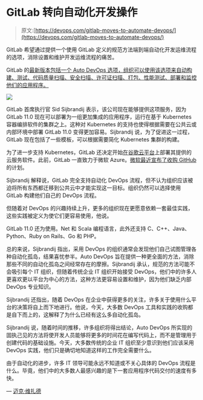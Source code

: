 # GitLab 转向自动化开发操作

> 原文:[https://devops.com/gitlab-moves-to-automate-devops/](https://devops.com/gitlab-moves-to-automate-devops/)

GitLab 希望通过提供一个使用 GitLab 定义的规范方法端到端自动化开发运维流程的选项，消除设置和维护开发运维流程的痛苦。

GitLab 的[最新版本包括一个 Auto DevOps 选项，组织可以使用该选项来自动构建、测试、代码质量扫描、安全扫描、许可证扫描、打包、性能测试、部署和监控他们的应用程序。](https://globenewswire.com/news-release/2018/06/22/1528402/0/en/GitLab-releases-Auto-DevOps-to-accelerate-DevOps-Lifecycle-by-200.html)

![](../Images/bfc6a2b292223f04f44ba568b0c766aa.png)

GitLab 首席执行官 Sid Sijbrandij 表示，该公司现在能够提供这项服务，因为 GitLab 11.0 现在可以部署为一组更加集成的应用程序，运行在基于 Kubernetes 容器编排软件的集群之上。这种对 Kubernetes 的支持也使得根据需要在公共云或内部环境中部署 GitLab 11.0 变得更加容易。Sijbrandij 说，为了促进这一过程，GitLab 现在包括了一些模板，可以根据需要简化 Kubernetes 集群的构建。

为了进一步支持 Kubernetes，GitLab 还决定开始[在谷歌云平台](https://about.gitlab.com/2018/06/25/moving-to-gcp/)上部署其提供的云服务软件。此前，GitLab 一直致力于微软 Azure。[微软最近宣布了收购 GitHub](https://devops.com/microsoft-is-acquiring-github-for-7-5b-becomes-steward-of-leading-open-source-repository/) 的计划。

Sijbrandij 解释说，GitLab 完全支持自动化 DevOps 流程，但不认为组织应该被迫将所有东西都迁移到公共云中才能实现这一目标。组织仍然可以选择使用 GitLab 构建他们自己的 DevOps 流程。

但随着对 DevOps 的兴趣持续上升，更多的组织现在更愿意依赖一套最佳实践，这些实践被定义为使它们更容易使用，他说。

GitLab 11.0 还为使用。Net 和 Scala 编程语言，此外还支持 C、C++、Java、Python、Ruby on Rails、Go 和 PHP。

总的来说，Sijbrandij 指出，采用 DevOps 的组织通常会发现他们自己试图管理各种自动化孤岛，结果喜忧参半。Auto DevOps 旨在提供一种更全面的方法，消除那些不同的自动化孤岛之间经常存在的摩擦。Sijbrandij 承认，规范的方法可能不会吸引每个 IT 组织，但随着传统企业 IT 组织开始接受 DevOps，他们中的许多人更喜欢更以平台为中心的方法，这种方法更容易设置和维护，因为他们缺乏内部 DevOps 专业知识。

Sijbrandij 还指出，随着 DevOps 在企业中获得更多的关注，许多关于使用什么平台的决策将自上而下地进行。他说，今天，大多数 DevOps 工具和实践的收购都是自下而上的，这解释了为什么已经有这么多自动化孤岛。

Sijbrandij 说，随着时间的推移，许多组织将得出结论，Auto DevOps 所实现的固执己见的方法将使开发人员能够将更多的时间花在编写代码上，而不是管理用于创建代码的基础设施。今天，大多数传统的企业 IT 组织至少意识到他们应该采用 DevOps 实践，他们只是确切地知道这样的工作完全需要什么。

由于自动化的进步，许多 IT 领导可能永远不知道或不关心具体的 DevOps 流程是什么。毕竟，他们中的大多数人最感兴趣的是下一套应用程序代码交付的速度有多快。

— [迈克·维扎德](https://devops.com/author/mike-vizard/)